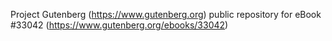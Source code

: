 Project Gutenberg (https://www.gutenberg.org) public repository for eBook #33042 (https://www.gutenberg.org/ebooks/33042)
